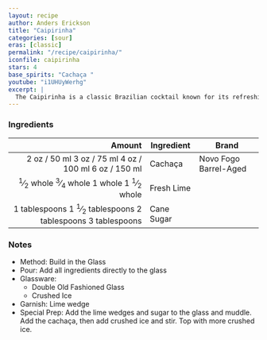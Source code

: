 ```yaml
---
layout: recipe
author: Anders Erickson
title: "Caipirinha"
categories: [sour]
eras: [classic]
permalink: "/recipe/caipirinha/"
iconfile: caipirinha
stars: 4
base_spirits: "Cachaça "
youtube: "i1UHUyWerhg"
excerpt: |
  The Caipirinha is a classic Brazilian cocktail known for its refreshing and tangy flavor. It's made with a few simple ingredients: cachaça, lime, sugar, and ice.
---
```


### Ingredients

|       Amount | Ingredient | Brand                 |
| -----------: | ---------- | --------------------- |
|         <span class="onex active">2 oz  / 50 ml</span> <span class="onehalfx">3 oz  / 75 ml</span> <span class="twox">4 oz  / 100 ml</span> <span class="threex">6 oz  / 150 ml</span>| Cachaça    | Novo Fogo Barrel-Aged |
|    <span class="onex active"> <sup>1</sup>&frasl;<sub>2</sub> whole </span> <span class="onehalfx"> <sup>3</sup>&frasl;<sub>4</sub> whole </span> <span class="twox">1 whole </span> <span class="threex">1 <sup>1</sup>&frasl;<sub>2</sub> whole </span>| Fresh Lime |
| <span class="onex active">1 tablespoons</span> <span class="onehalfx">1 <sup>1</sup>&frasl;<sub>2</sub> tablespoons</span> <span class="twox">2 tablespoons</span> <span class="threex">3 tablespoons</span>| Cane Sugar |

### Notes

- Method: Build in the Glass
- Pour: Add all ingredients directly to the glass
- Glassware:
  - Double Old Fashioned Glass
  - Crushed Ice
- Garnish: Lime wedge
- Special Prep: Add the lime wedges and sugar to the glass and muddle. Add the cachaça, then add crushed ice and stir. Top with more crushed ice.

    
<script type="application/ld+json">
{
  "@context": "https://schema.org",
  "@type": "Recipe",
  "author": {
    "@type": "Person",
    "name": "{{ page.author }}"
    },
  "image": "{% for ingredient in site.data[page.iconfile].images.ingredient limit: 1 %}{{ ingredient.url }}{% endfor %}",
  "description": "{{ page.excerpt | strip_html | replace: '"', "'" }}",
  "recipeIngredient": [
  "2 oz Cachaça ",
  " 0.5 whole Fresh Lime",
  "1 tablespoon Cane Sugar"
    ],
  "name": "{{ page.title }}",
  "recipeInstructions": [
    {
      "@type": "HowToStep",
      "text": "- Method: Build in the Glass"
    },
    {
      "@type": "HowToStep",
      "text": "- Pour: Add all ingredients directly to the glass"
    },
    {
      "@type": "HowToStep",
      "text": "- Glassware:"
    },
    {
      "@type": "HowToStep",
      "text": "  - Double Old Fashioned Glass"
    },
    {
      "@type": "HowToStep",
      "text": "  - Crushed Ice"
    },
    {
      "@type": "HowToStep",
      "text": "- Garnish: Lime wedge"
    },
    {
      "@type": "HowToStep",
      "text": "- Special Prep: Add the lime wedges and sugar to the glass and muddle. Add the cachaça, then add crushed ice and stir. Top with more crushed ice."
    }
    ],
  "recipeYield": "1 cocktail",
  "recipeCategory": "cocktail",
  {%- if page.stars and site.data.ratings[page.iconfile].ratings -%}"aggregateRating": "{%- include stars_metadata.html %} out of 5",{%- endif -%}
  "recipeCuisine": "global",
  "prepTime": "PT20M",
  "cookTime": "PT15S",
  "keywords": "{{ page.title }}, cocktail, {{ page.eras }}, {%- include category_metadata.html -%}, {%- include spirits_metadata.html -%}"
}
</script>

    